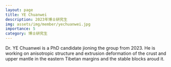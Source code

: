 ```yaml
---
layout: page
title: YE Chuanwei
description: 2023年博士研究生
img: assets/img/member/yechuanwei.jpg
importance: 5
category: 博士研究生
---
```


Dr. YE Chuanwei is a PhD candidate jioning the group from 2023. He is working on  anisotropic structure and extrusion deformation of the crust and upper mantle in  the eastern  Tibetan margins and  the stable blocks aroud it.
